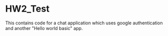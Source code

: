# HW2_Test 
This contains code for a chat application which uses google authentication and another "Hello world basic" app.

